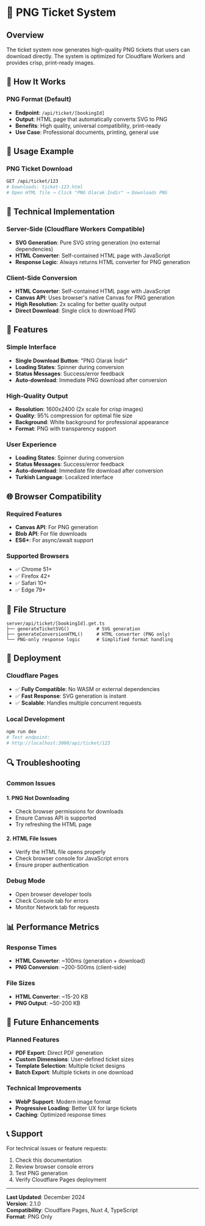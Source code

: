 # 🎫 PNG Ticket System

## Overview
The ticket system now generates high-quality PNG tickets that users can download directly. The system is optimized for Cloudflare Workers and provides crisp, print-ready images.

## 🚀 How It Works

### **PNG Format (Default)**
- **Endpoint**: `/api/ticket/[bookingId]`
- **Output**: HTML page that automatically converts SVG to PNG
- **Benefits**: High quality, universal compatibility, print-ready
- **Use Case**: Professional documents, printing, general use

## 📱 Usage Example

### PNG Ticket Download
```bash
GET /api/ticket/123
# Downloads: ticket-123.html
# Open HTML file → Click "PNG Olarak İndir" → Downloads PNG
```

## 🔧 Technical Implementation

### Server-Side (Cloudflare Workers Compatible)
- **SVG Generation**: Pure SVG string generation (no external dependencies)
- **HTML Converter**: Self-contained HTML page with JavaScript
- **Response Logic**: Always returns HTML converter for PNG generation

### Client-Side Conversion
- **HTML Converter**: Self-contained HTML page with JavaScript
- **Canvas API**: Uses browser's native Canvas for PNG generation
- **High Resolution**: 2x scaling for better quality output
- **Direct Download**: Single click to download PNG

## 🎨 Features

### Simple Interface
- **Single Download Button**: "PNG Olarak İndir"
- **Loading States**: Spinner during conversion
- **Status Messages**: Success/error feedback
- **Auto-download**: Immediate PNG download after conversion

### High-Quality Output
- **Resolution**: 1600x2400 (2x scale for crisp images)
- **Quality**: 95% compression for optimal file size
- **Background**: White background for professional appearance
- **Format**: PNG with transparency support

### User Experience
- **Loading States**: Spinner during conversion
- **Status Messages**: Success/error feedback
- **Auto-download**: Immediate file download after conversion
- **Turkish Language**: Localized interface

## 🌐 Browser Compatibility

### Required Features
- **Canvas API**: For PNG generation
- **Blob API**: For file downloads
- **ES6+**: For async/await support

### Supported Browsers
- ✅ Chrome 51+
- ✅ Firefox 42+
- ✅ Safari 10+
- ✅ Edge 79+

## 📁 File Structure

```
server/api/ticket/[bookingId].get.ts
├── generateTicketSVG()          # SVG generation
├── generateConversionHTML()     # HTML converter (PNG only)
└── PNG-only response logic      # Simplified format handling
```

## 🚀 Deployment

### Cloudflare Pages
- ✅ **Fully Compatible**: No WASM or external dependencies
- ✅ **Fast Response**: SVG generation is instant
- ✅ **Scalable**: Handles multiple concurrent requests

### Local Development
```bash
npm run dev
# Test endpoint:
# http://localhost:3000/api/ticket/123
```

## 🔍 Troubleshooting

### Common Issues

#### 1. **PNG Not Downloading**
- Check browser permissions for downloads
- Ensure Canvas API is supported
- Try refreshing the HTML page

#### 2. **HTML File Issues**
- Verify the HTML file opens properly
- Check browser console for JavaScript errors
- Ensure proper authentication

### Debug Mode
- Open browser developer tools
- Check Console tab for errors
- Monitor Network tab for requests

## 📊 Performance Metrics

### Response Times
- **HTML Converter**: ~100ms (generation + download)
- **PNG Conversion**: ~200-500ms (client-side)

### File Sizes
- **HTML Converter**: ~15-20 KB
- **PNG Output**: ~50-200 KB

## 🔮 Future Enhancements

### Planned Features
- **PDF Export**: Direct PDF generation
- **Custom Dimensions**: User-defined ticket sizes
- **Template Selection**: Multiple ticket designs
- **Batch Export**: Multiple tickets in one download

### Technical Improvements
- **WebP Support**: Modern image format
- **Progressive Loading**: Better UX for large tickets
- **Caching**: Optimized response times

## 📞 Support

For technical issues or feature requests:
1. Check this documentation
2. Review browser console errors
3. Test PNG generation
4. Verify Cloudflare Pages deployment

---

**Last Updated**: December 2024  
**Version**: 2.1.0  
**Compatibility**: Cloudflare Pages, Nuxt 4, TypeScript  
**Format**: PNG Only
